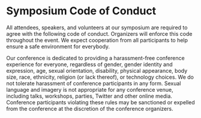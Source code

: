 # Symposium Code of Conduct

All attendees, speakers, and volunteers at our symposium are required to agree with the following code of conduct. Organizers will enforce this code throughout the event. We expect cooperation from all participants to help ensure a safe environment for everybody.

Our conference is dedicated to providing a harassment-free conference experience for everyone, regardless of gender, gender identity and expression, age, sexual orientation, disability, physical appearance, body size, race, ethnicity, religion (or lack thereof), or technology choices. We do not tolerate harassment of conference participants in any form. Sexual language and imagery is not appropriate for any conference venue, including talks, workshops, parties, Twitter and other online media. Conference participants violating these rules may be sanctioned or expelled from the conference at the discretion of the conference organizers.

